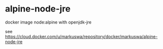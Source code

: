 # alpine-node-jre
docker image node:alpine with openjdk-jre

see https://cloud.docker.com/u/markuswa/repository/docker/markuswa/alpine-node-jre
